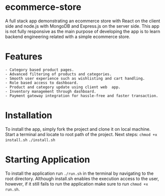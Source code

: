 # ecommerce-store
A full stack app demonstrating an ecommerce store with React on the client side and node.js with MongoDB and Express.js on the server side. This app is not fully responsive as the main purpose of developing the app is to learn backend engineering related with a simple ecommerce store.

# Features
    - Category based product pages.
    - Advanced filtering of products and categories.
    - Smooth user experience such as wishlisting and cart handling.
    - Role based access to dashboard.
    - Product and category update using client web  app.
    - Inventory management through dashboard.
    - Payment gateway integration for hassle-free and faster transaction.

# Installation
To install the app, simply fork the project and clone it on local machine. Start a terminal and locate to root path of the project. Next steps:
    ```chmod +x install.sh```
    ```./install.sh```

# Starting Application
To install the application run ```./run.sh``` in the terminal by navigating to the root directory. Although install.sh enables the execution access to the user, however, if it still fails to run the application make sure to run ```chmod +x run.sh```.  


